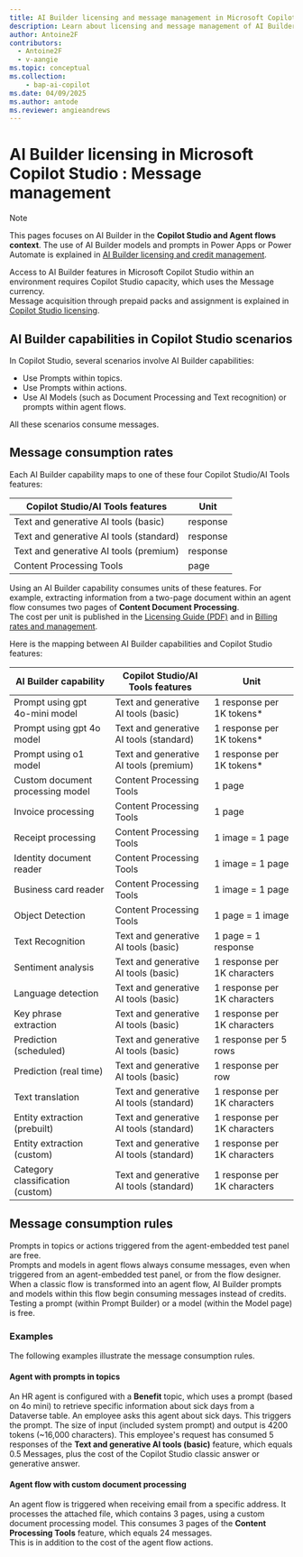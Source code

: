 ```yaml
---
title: AI Builder licensing and message management in Microsoft Copilot Studio
description: Learn about licensing and message management of AI Builder in Microsoft Copilot Studio
author: Antoine2F
contributors:
  - Antoine2F
  - v-aangie
ms.topic: conceptual
ms.collection: 
    - bap-ai-copilot
ms.date: 04/09/2025
ms.author: antode
ms.reviewer: angieandrews
---
```


# AI Builder licensing in Microsoft Copilot Studio : Message management

> [!NOTE]
> This pages focuses on AI Builder in the **Copilot Studio and Agent flows context**. The use of AI Builder models and prompts in Power Apps or Power Automate is explained in [AI Builder licensing and credit management](credit-management.md).

Access to AI Builder features in Microsoft Copilot Studio within an environment requires Copilot Studio capacity, which uses the Message currency.  
Message acquisition through prepaid packs and assignment is explained in
[Copilot Studio licensing](/microsoft-copilot-studio/billing-licensing).

## AI Builder capabilities in Copilot Studio scenarios

In Copilot Studio, several scenarios involve AI Builder capabilities:

 - Use Prompts within topics.
 - Use Prompts within actions.
 - Use AI Models (such as Document Processing and Text recognition) or prompts within agent flows.

All these scenarios consume messages.

## Message consumption rates

Each AI Builder capability maps to one of these four Copilot Studio/AI Tools features:
 
| Copilot Studio/AI Tools features         | Unit        |
|------------------------------------------|-------------|
|Text and generative AI tools (basic)      | response    |
|Text and generative AI tools (standard)   | response    |
|Text and generative AI tools (premium)    | response    |
| Content Processing Tools                 | page        |

Using an AI Builder capability consumes units of these features. For example, extracting information from a two-page document within an agent flow consumes two pages of **Content Document Processing**.  
The cost per unit is published in the [Licensing Guide (PDF)](https://go.microsoft.com/fwlink/?linkid=2085130) and in [Billing rates and management](/microsoft-copilot-studio/requirements-messages-management#message-scenarios).

Here is the mapping between AI Builder capabilities and Copilot Studio features:

 | AI Builder capability | Copilot Studio/AI Tools features | Unit |
|------------------------------------------|-------------|-------------|
| Prompt using gpt 4o-mini model      | Text and generative AI tools (basic)     | 1 response per 1K tokens*   |
| Prompt using gpt 4o model           | Text and generative AI tools (standard)  | 1 response per 1K tokens*   |
| Prompt using o1 model               | Text and generative AI tools (premium)   | 1 response per 1K tokens*   |
| Custom document processing model    | Content Processing Tools                 | 1 page                      |
| Invoice processing                  | Content Processing Tools                 | 1 page                      |
| Receipt processing                  | Content Processing Tools                 | 1 image = 1 page            |
| Identity document reader            | Content Processing Tools                 | 1 image = 1 page            |
| Business card reader                | Content Processing Tools                 | 1 image = 1 page            |
| Object Detection                    | Content Processing Tools                 | 1 page = 1 image            |
| Text Recognition                    | Text and generative AI tools (basic)     | 1 page = 1 response         |
| Sentiment analysis                  | Text and generative AI tools (basic)     | 1 response per 1K characters|
| Language detection                  | Text and generative AI tools (basic)     | 1 response per 1K characters|
| Key phrase extraction               | Text and generative AI tools (basic)     | 1 response per 1K characters|
| Prediction (scheduled)              | Text and generative AI tools (basic)     | 1 response per 5 rows       |
| Prediction (real time)              | Text and generative AI tools (basic)     | 1 response per row          |
| Text translation                    | Text and generative AI tools (standard)  | 1 response per 1K characters|
| Entity extraction (prebuilt)        | Text and generative AI tools (standard)  | 1 response per 1K characters|
| Entity extraction (custom)          | Text and generative AI tools (standard)  | 1 response per 1K characters|
| Category classification (custom)    | Text and generative AI tools (standard)  | 1 response per 1K characters|

## Message consumption rules

Prompts in topics or actions triggered from the agent-embedded test panel are free.  
Prompts and models in agent flows always consume messages, even when triggered from an agent-embedded test panel, or from the flow designer.
When a classic flow is transformed into an agent flow, AI Builder prompts and models within this flow begin consuming messages instead of credits.
Testing a prompt (within Prompt Builder) or a model (within the Model page) is free.

### Examples

The following examples illustrate the message consumption rules.

#### Agent with prompts in topics

An HR agent is configured with a **Benefit** topic, which uses a prompt (based on 4o mini) to retrieve specific information about sick days from a Dataverse table. An employee asks this agent about sick days. This triggers the prompt. The size of input (included system prompt) and output is 4200 tokens (~16,000 characters). 
This employee's request has consumed 5 responses of the **Text and generative AI tools (basic)** feature, which equals 0.5 Messages, plus the cost of the Copilot Studio classic answer or generative answer.

#### Agent flow with custom document processing

An agent flow is triggered when receiving email from a specific address. It processes the attached file, which contains 3 pages, using a custom document processing model. 
This consumes 3 pages of the **Content Processing Tools** feature, which equals 24 messages.  
This is in addition to the cost of the agent flow actions. 






